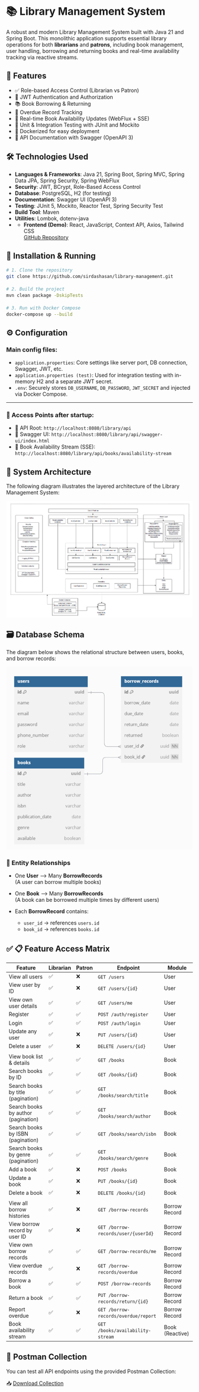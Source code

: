# 📚 Library Management System

A robust and modern Library Management System built with Java 21 and Spring Boot. This monolithic application supports essential library operations for both **librarians** and **patrons**, including book management, user handling, borrowing and returning books and real-time availability tracking via reactive streams.

## 🚀 Features

- ✅ Role-based Access Control (Librarian vs Patron)
- 🔐 JWT Authentication and Authorization
- 📚 Book Borrowing & Returning
- 📅 Overdue Record Tracking
- 🔁 Real-time Book Availability Updates (WebFlux + SSE)
- 🧪 Unit & Integration Testing with JUnit and Mockito
- 🐳 Dockerized for easy deployment
- 📄 API Documentation with Swagger (OpenAPI 3)

## 🛠️ Technologies Used
- **Languages & Frameworks**: Java 21, Spring Boot, Spring MVC, Spring Data JPA, Spring Security, Spring WebFlux
- **Security**: JWT, BCrypt, Role-Based Access Control
- **Database**: PostgreSQL, H2 (for testing)
- **Documentation**: Swagger UI (OpenAPI 3)
- **Testing**: JUnit 5, Mockito, Reactor Test, Spring Security Test
- **Build Tool**: Maven
- **Utilities**: Lombok, dotenv-java
- - **Frontend (Demo)**: React, JavaScript, Context API, Axios, Tailwind CSS  
    [GitHub Repository](https://github.com/sirdashasan/library-frontend)


## 🐳 Installation & Running

```bash
# 1. Clone the repository
git clone https://github.com/sirdashasan/library-management.git

# 2. Build the project
mvn clean package -DskipTests

# 3. Run with Docker Compose
docker-compose up --build

```

## ⚙️ Configuration

### Main config files:

- `application.properties`: Core settings like server port, DB connection, Swagger, JWT, etc.
- `application.properties (test)`: Used for integration testing with in-memory H2 and a separate JWT secret.
- `.env`: Securely stores `DB_USERNAME`, `DB_PASSWORD`, `JWT_SECRET` and injected via Docker Compose.

---

### 📌 Access Points after startup:

- 🔗 API Root: `http://localhost:8080/library/api`
- 🔗 Swagger UI: `http://localhost:8080/library/api/swagger-ui/index.html`
- 🔗 Book Availability Stream (SSE): `http://localhost:8080/library/api/books/availability-stream`


## 🧱 System Architecture

The following diagram illustrates the layered architecture of the Library Management System:

![Architecture Diagram](docs/architecture.png)

## 🗃️ Database Schema

The diagram below shows the relational structure between users, books, and borrow records:

![ERD Diagram](docs/erd-diagram.png)

### 🔗 Entity Relationships

- One **User** ⟶ Many **BorrowRecords**  
  (A user can borrow multiple books)

- One **Book** ⟶ Many **BorrowRecords**  
  (A book can be borrowed multiple times by different users)

- Each **BorrowRecord** contains:
    - `user_id` → references `users.id`
    - `book_id` → references `books.id`

## ✅ 📋 Feature Access Matrix

| Feature                             | Librarian | Patron | Endpoint                             | Module          |
| ----------------------------------- | --------- | ------ | ------------------------------------ | --------------- |
| View all users                      | ✅         | ❌      | `GET /users`                         | User            |
| View user by ID                     | ✅         | ❌      | `GET /users/{id}`                    | User            |
| View own user details               | ✅         | ✅      | `GET /users/me`                      | User            |
| Register                            | ✅         | ✅      | `POST /auth/register`                | User            |
| Login                               | ✅         | ✅      | `POST /auth/login`                   | User            |
| Update any user                     | ✅         | ❌      | `PUT /users/{id}`                    | User            |
| Delete a user                       | ✅         | ❌      | `DELETE /users/{id}`                 | User            |
|                                     |           |        |                                      |                 |
| View book list & details            | ✅         | ✅      | `GET /books`                         | Book            |
| Search books by ID                  | ✅         | ✅      | `GET /books/{id}`                    | Book            |
| Search books by title (pagination)  | ✅         | ✅      | `GET /books/search/title`            | Book            |
| Search books by author (pagination) | ✅         | ✅      | `GET /books/search/author`           | Book            |
| Search books by ISBN (pagination)   | ✅         | ✅      | `GET /books/search/isbn`             | Book            |
| Search books by genre (pagination)  | ✅         | ✅      | `GET /books/search/genre`            | Book            |
| Add a book                          | ✅         | ❌      | `POST /books`                        | Book            |
| Update a book                       | ✅         | ❌      | `PUT /books/{id}`                    | Book            |
| Delete a book                       | ✅         | ❌      | `DELETE /books/{id}`                 | Book            |
|                                     |           |        |                                      |                 |
| View all borrow histories           | ✅         | ❌      | `GET /borrow-records`                | Borrow Record   |
| View borrow record by user ID       | ✅         | ❌      | `GET /borrow-records/user/{userId}`  | Borrow Record   |
| View own borrow records             | ✅         | ✅      | `GET /borrow-records/me`             | Borrow Record   |
| View overdue records                | ✅         | ❌      | `GET /borrow-records/overdue`        | Borrow Record   |
| Borrow a book                       | ✅         | ✅      | `POST /borrow-records`               | Borrow Record   |
| Return a book                       | ✅         | ✅      | `PUT /borrow-records/return/{id}`    | Borrow Record   |
| Report overdue                      | ✅         | ❌      | `GET /borrow-records/overdue/report` | Borrow Record   |
| Book availability stream            | ✅         | ✅      | `GET /books/availability-stream`     | Book (Reactive) |

## 🧪 Postman Collection

You can test all API endpoints using the provided Postman Collection:

📥 [Download Collection](docs/library-management.postman_collection.json)